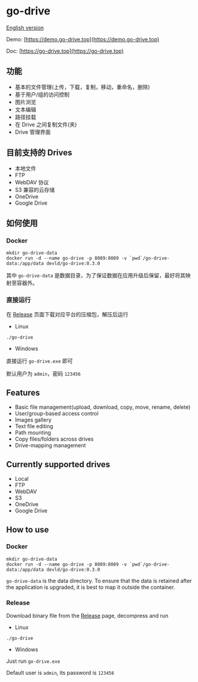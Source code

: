 # go-drive

[English version](#features)

Demo: [https://demo.go-drive.top](https://demo.go-drive.top)

Doc: [https://go-drive.top](https://go-drive.top)

## 功能

- 基本的文件管理(上传，下载，复制，移动，重命名，删除)
- 基于用户/组的访问控制
- 图片浏览
- 文本编辑
- 路径挂载
- 在 Drive 之间复制文件(夹)
- Drive 管理界面

## 目前支持的 Drives

- 本地文件
- FTP
- WebDAV 协议
- S3 兼容的云存储
- OneDrive
- Google Drive

## 如何使用

### Docker

```shell
mkdir go-drive-data
docker run -d --name go-drive -p 8089:8089 -v `pwd`/go-drive-data:/app/data devld/go-drive:0.3.0
```

其中 `go-drive-data` 是数据目录，为了保证数据在应用升级后保留，最好将其映射至容器外。

### 直接运行

在 [Release](https://github.com/devld/go-drive/releases) 页面下载对应平台的压缩包，解压后运行

- Linux

```shell
./go-drive
```
- Windows

直接运行 `go-drive.exe` 即可

默认用户为 `admin`，密码 `123456`

## Features

- Basic file management(upload, download, copy, move, rename, delete)
- User/group-based access control
- Images gallery
- Text file editing
- Path mounting
- Copy files/folders across drives
- Drive-mapping management

## Currently supported drives

- Local
- FTP
- WebDAV
- S3
- OneDrive
- Google Drive

## How to use

### Docker

```shell
mkdir go-drive-data
docker run -d --name go-drive -p 8089:8089 -v `pwd`/go-drive-data:/app/data devld/go-drive:0.3.0
```

`go-drive-data` is the data directory. To ensure that the data is retained after the application is upgraded, it is best to map it outside the container.

### Release

Download binary file from the [Release](https://github.com/devld/go-drive/releases) page, decompress and run

- Linux

```shell
./go-drive
```
- Windows

Just run `go-drive.exe`

Default user is `admin`, its password is `123456`

